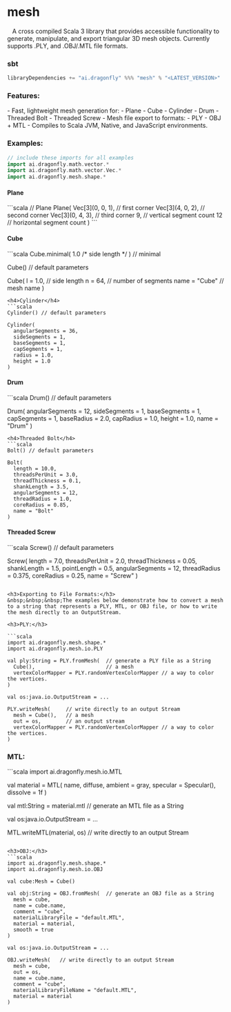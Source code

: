 # mesh
&nbsp;&nbsp;&nbsp;A cross compiled Scala 3 library that provides accessible functionality to generate, manipulate, and export triangular 3D mesh objects.  Currently supports .PLY, and .OBJ/.MTL file formats.

<h3>sbt</h3>

```scala
libraryDependencies += "ai.dragonfly" %%% "mesh" % "<LATEST_VERSION>"
```

<h3>Features:</h3>
- Fast, lightweight mesh generation for:
    - Plane
    - Cube
    - Cylinder
    - Drum
    - Threaded Bolt
    - Threaded Screw
- Mesh file export to formats:
    - PLY
    - OBJ + MTL
- Compiles to Scala JVM, Native, and JavaScript environments.

<h3>Examples:</h3>

```scala
// include these imports for all examples
import ai.dragonfly.math.vector.*
import ai.dragonfly.math.vector.Vec.*
import ai.dragonfly.mesh.shape.*
```
<h4>Plane</h4>
```scala
// Plane
Plane(
  Vec[3](0, 0, 1),  // first corner
  Vec[3](4, 0, 2),  // second corner
  Vec[3](0, 4, 3),  // third corner
  9,                // vertical segment count
  12                // horizontal segment count
)
```
<h4>Cube</h4>
```scala
Cube.minimal( 1.0 /* side length */ )  // minimal

Cube()  // default parameters

Cube(
  l = 1.0,         // side length
  n = 64,          // number of segments
  name = "Cube"    // mesh name
)
```
<h4>Cylinder</h4>
```scala
Cylinder() // default parameters

Cylinder(
  angularSegments = 36,
  sideSegments = 1,
  baseSegments = 1,
  capSegments = 1,
  radius = 1.0,
  height = 1.0
)
```
<h4>Drum</h4>
```scala
Drum() // default parameters

Drum(
  angularSegments = 12,
  sideSegments = 1,
  baseSegments = 1,
  capSegments = 1,
  baseRadius = 2.0,
  capRadius = 1.0,
  height = 1.0,
  name = "Drum"
)
```
<h4>Threaded Bolt</h4>
```scala
Bolt() // default parameters

Bolt(
  length = 10.0,
  threadsPerUnit = 3.0,
  threadThickness = 0.1,
  shankLength = 3.5,
  angularSegments = 12,
  threadRadius = 1.0,
  coreRadius = 0.85,
  name = "Bolt"
)
```
<h4>Threaded Screw</h4>
```scala
Screw() // default parameters

Screw(
  length = 7.0,
  threadsPerUnit = 2.0,
  threadThickness = 0.05,
  shankLength = 1.5,
  pointLength = 0.5,
  angularSegments = 12,
  threadRadius = 0.375,
  coreRadius = 0.25,
  name = "Screw"
)
```

<h3>Exporting to File Formats:</h3>
&nbsp;&nbsp;&nbsp;The examples below demonstrate how to convert a mesh to a string that represents a PLY, MTL, or OBJ file, or how to write the mesh directly to an OutputStream.

<h3>PLY:</h3>

```scala
import ai.dragonfly.mesh.shape.*
import ai.dragonfly.mesh.io.PLY

val ply:String = PLY.fromMesh(  // generate a PLY file as a String
  Cube(),                       // a mesh
  vertexColorMapper = PLY.randomVertexColorMapper // a way to color the vertices.
)

val os:java.io.OutputStream = ...

PLY.writeMesh(     // write directly to an output Stream
  mesh = Cube(),   // a mesh
  out = os,        // an output stream
  vertexColorMapper = PLY.randomVertexColorMapper // a way to color the vertices.
)
```


<h3>MTL:</h3>
```scala
import ai.dragonfly.mesh.io.MTL

val material = MTL(
  name,
  diffuse,
  ambient = gray,
  specular = Specular(),
  dissolve = 1f
)

val mtl:String = material.mtl   // generate an MTL file as a String


val os:java.io.OutputStream = ...

MTL.writeMTL(material, os)      // write directly to an output Stream
```

<h3>OBJ:</h3>
```scala
import ai.dragonfly.mesh.shape.*
import ai.dragonfly.mesh.io.OBJ

val cube:Mesh = Cube()

val obj:String = OBJ.fromMesh(  // generate an OBJ file as a String
  mesh = cube,
  name = cube.name,
  comment = "cube",
  materialLibraryFile = "default.MTL",
  material = material,
  smooth = true
)

val os:java.io.OutputStream = ...

OBJ.writeMesh(   // write directly to an output Stream
  mesh = cube,
  out = os,
  name = cube.name,
  comment = "cube",
  materialLibraryFileName = "default.MTL",
  material = material
)
```